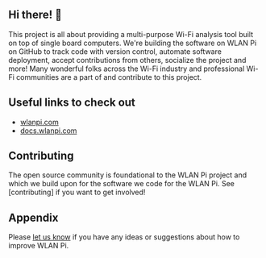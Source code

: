 ## Hi there! 👋

This project is all about providing a multi-purpose Wi-Fi analysis tool built on top of single board computers. We're building the software on WLAN Pi on GitHub to track code with version control, automate software deployment, accept contributions from others, socialize the project and more! Many wonderful folks across the Wi-Fi industry and professional Wi-Fi communities are a part of and contribute to this project.

## Useful links to check out

* [wlanpi.com](https://wlanpi.com)
* [docs.wlanpi.com](https://docs.wlanpi.com)

## Contributing

The open source community is foundational to the WLAN Pi project and which we build upon for the software we code for the WLAN Pi. See [contributing] if you want to get involved!

## Appendix

Please [let us know](https://github.com/github/feedback) if you have any ideas or suggestions about how to improve WLAN Pi.
